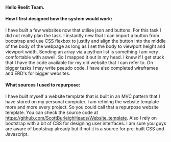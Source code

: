 #### Hello Reelit Team.

#### How I first designed how the system would work:

I have built a few websites now that utilise json and buttons. For this task I did not really plan the task. I instantly new that I can import a button from bootstrap and use CSS flexbox to justify and align the button into the middle of the body of the webpage as long as I set the body to viewport height and viewport width.  Sending an array via a python list is something I am very comfortable with aswell. So I mapped it out in my head. I knew if I get stuck that I have the code available for my old website that I can refer to. On bigger tasks I may write pseudo code. I have also completed wireframes and ERD's for bigger websites.

#### What sources I used to repurpose:

I have built myself a website template that is built in an MVC pattern that I have stored on my personal computer. I am refining the website template more and more every project. So you could call that a repurpose website template. You can check the source code at https://github.com/ScottBurleighHeads/Website_template. Also I rely on bootstrap with a bit of CSS for designing user interfaces. I am sure you guys are aware of bootstrap already but if not it is a source for pre-built CSS and Javascript.